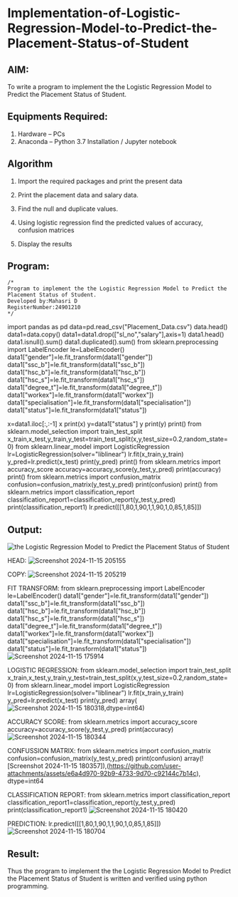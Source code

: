 # Implementation-of-Logistic-Regression-Model-to-Predict-the-Placement-Status-of-Student

## AIM:
To write a program to implement the the Logistic Regression Model to Predict the Placement Status of Student.

## Equipments Required:
1. Hardware – PCs
2. Anaconda – Python 3.7 Installation / Jupyter notebook

## Algorithm 

1. Import the required packages and print the present data

2. Print the placement data and salary data.

3. Find the null and duplicate values.

4. Using logistic regression find the predicted values of accuracy, confusion matrices

5. Display the results

## Program:
```
/*
Program to implement the the Logistic Regression Model to Predict the Placement Status of Student.
Developed by:Mahasri D 
RegisterNumber:24901210 
*/
```
import pandas as pd
data=pd.read_csv("Placement_Data.csv")
data.head()
data1=data.copy()
data1=data1.drop(["sl_no","salary"],axis=1)
data1.head()
data1.isnull().sum()
data1.duplicated().sum()
from sklearn.preprocessing import LabelEncoder
le=LabelEncoder()
data1["gender"]=le.fit_transform(data1["gender"])
data1["ssc_b"]=le.fit_transform(data1["ssc_b"])
data1["hsc_b"]=le.fit_transform(data1["hsc_b"])
data1["hsc_s"]=le.fit_transform(data1["hsc_s"])
data1["degree_t"]=le.fit_transform(data1["degree_t"])
data1["workex"]=le.fit_transform(data1["workex"])
data1["specialisation"]=le.fit_transform(data1["specialisation"])
data1["status"]=le.fit_transform(data1["status"])

x=data1.iloc[:,:-1]
x
print(x)
y=data1["status"]
y
print(y)
print()
from sklearn.model_selection import train_test_split
x_train,x_test,y_train,y_test=train_test_split(x,y,test_size=0.2,random_state=0)
from sklearn.linear_model import LogisticRegression
lr=LogisticRegression(solver="liblinear")
lr.fit(x_train,y_train)
y_pred=lr.predict(x_test)
print(y_pred)
print()
from sklearn.metrics import accuracy_score
accuracy=accuracy_score(y_test,y_pred)
print(accuracy)
print()
from sklearn.metrics import confusion_matrix
confusion=confusion_matrix(y_test,y_pred)
print(confusion)
print()
from sklearn.metrics import classification_report
classification_report1=classification_report(y_test,y_pred)
print(classification_report1)
lr.predict([[1,80,1,90,1,1,90,1,0,85,1,85]])

## Output:
![the Logistic Regression Model to Predict the Placement Status of Student](sam.png)


HEAD:
![Screenshot 2024-11-15 205155](https://github.com/user-attachments/assets/385b0873-5790-4418-80af-6dc1c8b3dc21)

COPY:
![Screenshot 2024-11-15 205219](https://github.com/user-attachments/assets/8a402dc7-c4c9-4662-b44a-45e1b4876883)


FIT TRANSFORM:
from sklearn.preprocessing import LabelEncoder
le=LabelEncoder()
data1["gender"]=le.fit_transform(data1["gender"])
data1["ssc_b"]=le.fit_transform(data1["ssc_b"])
data1["hsc_b"]=le.fit_transform(data1["hsc_b"])
data1["hsc_s"]=le.fit_transform(data1["hsc_s"])
data1["degree_t"]=le.fit_transform(data1["degree_t"])
data1["workex"]=le.fit_transform(data1["workex"])
data1["specialisation"]=le.fit_transform(data1["specialisation"])
data1["status"]=le.fit_transform(data1["status"])
![Screenshot 2024-11-15 175914](https://github.com/user-attachments/assets/11878aa2-c474-4586-9628-14b5ef16a2e9)

LOGISTIC REGRESSION:
from sklearn.model_selection import train_test_split
x_train,x_test,y_train,y_test=train_test_split(x,y,test_size=0.2,random_state=0)
from sklearn.linear_model import LogisticRegression
lr=LogisticRegression(solver="liblinear")
lr.fit(x_train,y_train)
y_pred=lr.predict(x_test)
print(y_pred)
array(![Screenshot 2024-11-15 180318](https://github.com/user-attachments/assets/25cf9f6c-4c5c-473d-b917-b862ed96c4b5),dtype=int64)

ACCURACY SCORE:
from sklearn.metrics import accuracy_score
accuracy=accuracy_score(y_test,y_pred)
print(accuracy)
![Screenshot 2024-11-15 180344](https://github.com/user-attachments/assets/8ccf5b57-ea4a-4fb4-9a54-7165531cc400)

CONFUSSION MATRIX:
from sklearn.metrics import confusion_matrix
confusion=confusion_matrix(y_test,y_pred)
print(confusion)
array(![Screenshot 2024-11-15 180357]),(https://github.com/user-attachments/assets/e6a4d970-92b9-4733-9d70-c92144c7b14c), dtype=int64


CLASSIFICATION REPORT:
from sklearn.metrics import classification_report
classification_report1=classification_report(y_test,y_pred)
print(classification_report1)
![Screenshot 2024-11-15 180420](https://github.com/user-attachments/assets/2e004eca-6ffe-4bbb-9d0d-eb7e2cd6815f)

PREDICTION:
lr.predict([[1,80,1,90,1,1,90,1,0,85,1,85]])
![Screenshot 2024-11-15 180704](https://github.com/user-attachments/assets/92f1447d-ba76-41ad-8060-70c50e44c45b)




## Result:
Thus the program to implement the the Logistic Regression Model to Predict the Placement Status of Student is written and verified using python programming.
